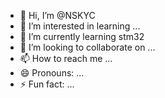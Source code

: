 - 👋 Hi, I’m @NSKYC
- 👀 I’m interested in learning ...
- 🌱 I’m currently learning stm32
- 💞️ I’m looking to collaborate on ...
- 📫 How to reach me ...
- 😄 Pronouns: ...
- ⚡ Fun fact: ...

<!---
NSKYC/NSKYC is a ✨ special ✨ repository because its `README.md` (this file) appears on your GitHub profile.
You can click the Preview link to take a look at your changes.
--->
